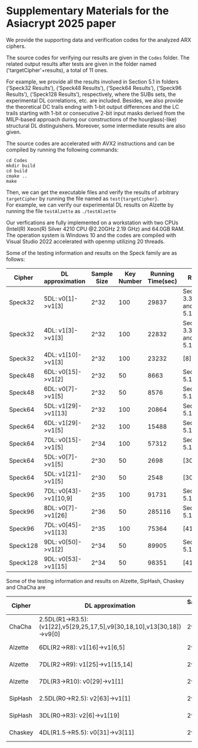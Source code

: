 # Supplementary Materials for the Asiacrypt 2025 paper
We provide the supporting data and verification codes for the analyzed ARX ciphers.

The source codes for verifying our results are given in the `Codes` folder. 
The related output results after tests are given in the folder named ('targetCipher'+results), a total of 11 ones.
 

For example, we provide all the results involved in Section 5.1 in folders (‘Speck32 Results’), (‘Speck48 Results’), (‘Speck64 Results’), (‘Speck96 Results’), (‘Speck128 Results’), respectively, where the SUBs sets, the experimental DL correlations, etc. are included. Besides, we also provide the theoretical DC trails ending with 1-bit output differences and the LC trails starting with 1-bit or consecutive 2-bit input masks derived from the MILP-based approach during our constructions of the hourglass(-like) structural DL distinguishers. Moreover, some intermediate results are also given. 

The source codes are accelerated with AVX2 instructions and can be compiled by running the following commands:
```
cd Codes
mkdir build
cd build
cmake ..
make
```
Then, we can get the executable files and verify the results of arbitrary `targetCipher` by running the file named as `test{targetCipher}`.  
For example, we can verify our experimental DL results on Alzette by running the file `testAlzette` as
``
./testAlzette
``

Our verfications are fully implemented on a workstation with two CPUs (Intel(R) Xeon(R) Silver 4210 CPU @2.20GHz 2.19 GHz) and 64.0GB RAM. The operation system is Windows 10 and the codes are compiled with Visual Studio 2022 accelerated with openmp utilizing 20 threads.

Some of the testing information and results on the Speck family are as follows:

|Cipher |DL approximation |Sample Size|   Key Number|Running Time(sec)|Ref.
|----|----|----|----|----|----|
|Speck32 |   5DL: v0[1]->v1[3]|       2^32  |         100  |   29837  |     Section 3.3 and 5.1|
|Speck32 |   4DL: v1[3]->v1[3]|       2^32  |         100  |   22832  |     Section 3.3 and 5.1|
|Speck32 |   4DL: v1[10]->v1[3] |     2^32 |          100   |        23232 |        [8]
|Speck48 |   6DL: v0[15]->v1[2]|     2^32 |           50 |          8663    |    Section 5.1|
|Speck48 |   6DL: v0[7]->v1[5]|     2^32 |           50 |          8576    |    Section 5.1|
|Speck64  |  5DL: v1[29]->v1[13]   |  2^32  |         100 |          20864  |     Section 5.1|
|Speck64   | 6DL: v1[29]->v1[5]   |   2^32   |        100    |       15488    |   Section 5.1|
|Speck64  |  7DL: v0[15]->v1[5]      |2^34    |       100     |      57312    |   Section 5.1|
|Speck64 |   5DL: v0[7]->v1[5]      | 2^30     |       50    |       2698     |     [30]|
|Speck64  |  5DL: v1[21]->v1[5]      |2^30   |         50     |      2548     |     [30]|
|Speck96   | 7DL: v0[43]->v1[10,9]   |2^35       |    100          | 91731   |    Section 5.1|
|Speck96    |8DL: v0[7]->v1[26]      |2^36      |      50    |       285116 |     Section 5.1  |
|Speck96  |  7DL: v0[45]->v1[13]  |   2^35   |        100   |        75364    |     [41]  |
|Speck128  | 9DL: v0[50]->v1[2]   |   2^34        |    50        |  89905     |  Section 5.1 |
|Speck128  | 9DL: v0[53]->v1[15]     |2^34     |       50     |      98351   |      [41] |  

 Some of the testing information and results on Alzette, SipHash, Chaskey and ChaCha are
 
|Cipher |DL approximation |Sample Size| Running Time(sec)|Ref.
|----|----|----|----|----|
|ChaCha | 2.5DL(R1->R3.5): (v1[22],v5[29,25,17,5],v9[30,18,10],v13[30,18])->v9[0]|   2^43|  1893940 | Section 6.1|
|Alzette | 6DL(R2->R8): v1[16]->v1[6,5] |     2^34  |         983  |    Section 5.2|
|Alzette | 7DL(R2->R9): v1[25]->v1[15,14] |   2^38  |        16659  |   Section 5.2|
|Alzette | 7DL(R3->R10): v0[29]->v1[1]  |     2^34  |        1074   |  Section 5.2|
|SipHash | 2.5DL(R0->R2.5): v2[63]->v1[1] |   2^25  |         5.5   |   Section 5.3|
|SipHash | 3DL(R0->R3): v2[6]->v1[19]  |      2^25  |          6   |    Section 5.3|
|Chaskey | 4DL(R1.5->R5.5): v0[31]->v3[11] |   2^34  |         1702 |   Section 5.4 |
